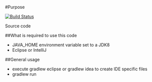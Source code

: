 #Purpose

[![Build Status](https://snap-ci.com/fukatingu/myproject/branch/master/build_image)](https://snap-ci.com/fukatingu/myproject/branch/master)

Source code 

##What is required to use this code
* JAVA_HOME environment variable set to a JDK8
* Eclipse or IntelliJ


##General usage
* execute gradlew eclipse or gradlew idea to create IDE specific files
* gradlew run

